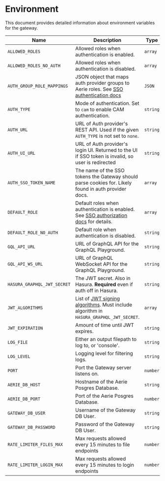 # Environment

This document provides detailed information about environment variables for the gateway.

| Name                        | Description                                                                                          | Type     | Default                                        |
|-----------------------------|------------------------------------------------------------------------------------------------------|----------|------------------------------------------------|
| `ALLOWED_ROLES`             | Allowed roles when authentication is enabled.                                                        | `array`  | ["user", "viewer"]                             |
| `ALLOWED_ROLES_NO_AUTH`     | Allowed roles when authentication is disabled.                                                       | `array`  | ["aerie_admin", "user", "viewer"]              |
| `AUTH_GROUP_ROLE_MAPPINGS`  | JSON object that maps auth provider groups to Aerie roles. See [SSO authentication docs][SSO authn]  | `JSON`   | {}                                             |
| `AUTH_TYPE`                 | Mode of authentication. Set to `cam` to enable CAM authentication.                                   | `string` | none                                           |
| `AUTH_URL`                  | URL of Auth provider's REST API. Used if the given `AUTH_TYPE` is not set to `none`.                 | `string` | https://atb-ocio-12b.jpl.nasa.gov:8443/cam-api |
| `AUTH_UI_URL`               | URL of Auth provider's login UI. Returned to the UI if SSO token is invalid, so user is redirected   | `string` | https://atb-ocio-12b.jpl.nasa.gov:8443/cam-ui  |
| `AUTH_SSO_TOKEN_NAME`       | The name of the SSO tokens the Gateway should parse cookies for. Likely found in auth provider docs. | `array`  | ["iPlanetDirectoryPro"]                        |
| `DEFAULT_ROLE`              | Default roles when authentication is enabled. See [SSO authorization docs][SSO authz] for details.   | `array`  | ["user"]                                       |
| `DEFAULT_ROLE_NO_AUTH`      | Default role when authentication is disabled.                                                        | `string` | aerie_admin                                    |
| `GQL_API_URL`               | URL of GraphQL API for the GraphQL Playground.                                                       | `string` | http://localhost:8080/v1/graphql               |
| `GQL_API_WS_URL`            | URL of GraphQL WebSocket API for the GraphQL Playground.                                             | `string` | ws://localhost:8080/v1/graphql                 |
| `HASURA_GRAPHQL_JWT_SECRET` | The JWT secret. Also in Hasura. **Required** even if auth off in Hasura.                             | `string` |                                                |
| `JWT_ALGORITHMS`            | List of [JWT signing algorithms][algorithms]. Must include algorithm in `HASURA_GRAPHQL_JWT_SECRET`. | `array`  | ["HS256"]                                      |
| `JWT_EXPIRATION`            | Amount of time until JWT expires.                                                                    | `string` | 36h                                            |
| `LOG_FILE`                  | Either an output filepath to log to, or 'console'.                                                   | `string` | console                                        |
| `LOG_LEVEL`                 | Logging level for filtering logs.                                                                    | `string` | warn                                           |
| `PORT`                      | Port the Gateway server listens on.                                                                  | `number` | 9000                                           |
| `AERIE_DB_HOST`             | Hostname of the Aerie Posgres Database.                                                              | `string` | localhost                                      |
| `AERIE_DB_PORT`             | Port of the Aerie Posgres Database.                                                                  | `number` | 5432                                           |
| `GATEWAY_DB_USER`           | Username of the Gateway DB User.                                                                     | `string` |                                                |
| `GATEWAY_DB_PASSWORD`       | Password of the Gateway DB User.                                                                     | `string` |                                                |
| `RATE_LIMITER_FILES_MAX`    | Max requests allowed every 15 minutes to file endpoints                                              | `number` | 1000                                           |
| `RATE_LIMITER_LOGIN_MAX`    | Max requests allowed every 15 minutes to login endpoints                                             | `number` | 1000                                           |

[algorithms]: https://github.com/auth0/node-jsonwebtoken#algorithms-supported
[SSO authn]: https://nasa-ammos.github.io/aerie-docs/deployment/advanced-authentication
[SSO authz]: https://nasa-ammos.github.io/aerie-docs/deployment/advanced-permissions
